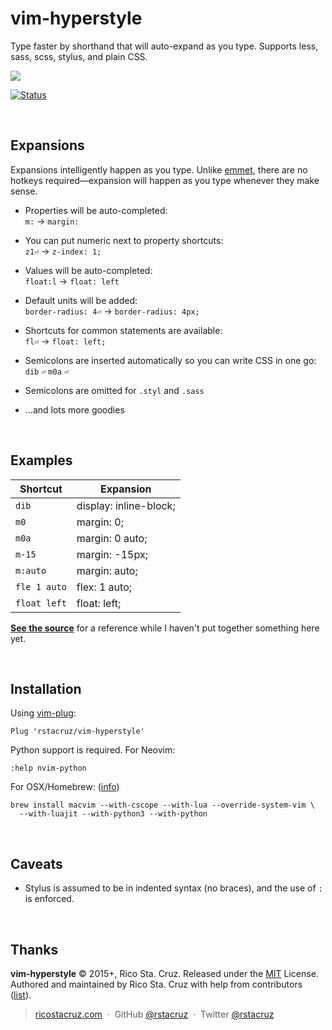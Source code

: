 # vim-hyperstyle

Type faster by shorthand that will auto-expand as you type. Supports less, sass, scss, stylus, and plain CSS.

![](https://raw.githubusercontent.com/rstacruz/vim-hyperstyle/gh-pages/screencast.gif?2)

[![Status](https://travis-ci.org/rstacruz/vim-hyperstyle.svg?branch=master)](https://travis-ci.org/rstacruz/vim-hyperstyle)  

<br>

## Expansions

Expansions intelligently happen as you type. Unlike [emmet], there are no hotkeys required—expansion will happen as you type whenever they make sense.

* Properties will be auto-completed:<br>`m:` → `margin:`

* You can put numeric next to property shortcuts:<br>`z1⏎` → `z-index: 1;`
 
* Values will be auto-completed:<br>`float:l` → `float: left`
 
* Default units will be added:<br>`border-radius: 4⏎` → `border-radius: 4px;`
 
* Shortcuts for common statements are available:<br>`fl⏎` → `float: left;`
 
* Semicolons are inserted automatically so you can write CSS in one go:<br>`dib` `⏎` `m0a` `⏎`

* Semicolons are omitted for `.styl` and `.sass`

* ...and lots more goodies

<br>

## Examples

| Shortcut     | Expansion              |
| ---          | ---                    |
| `dib`        | display: inline-block; |
| `m0`         | margin: 0;             |
| `m0a`        | margin: 0 auto;        |
| `m-15`       | margin: -15px;         |
| `m:auto`     | margin: auto;          |
| `fle 1 auto` | flex: 1 auto;          |
| `float left` | float: left;           |

**[See the source](plugin/definitions.py)** for a reference while I haven't put together something here yet.

<br>

## Installation

Using [vim-plug]:

```vim
Plug 'rstacruz/vim-hyperstyle'
```

Python support is required. For Neovim:

    :help nvim-python

For OSX/Homebrew: ([info](http://ricostacruz.com/til/use-macvim-with-lua.html))

```
brew install macvim --with-cscope --with-lua --override-system-vim \
  --with-luajit --with-python3 --with-python
```

<br>

## Caveats

* Stylus is assumed to be in indented syntax (no braces), and the use of `: ` is enforced.

<br>

## Thanks

**vim-hyperstyle** © 2015+, Rico Sta. Cruz. Released under the [MIT] License.<br>
Authored and maintained by Rico Sta. Cruz with help from contributors ([list][contributors]).

> [ricostacruz.com](http://ricostacruz.com) &nbsp;&middot;&nbsp;
> GitHub [@rstacruz](https://github.com/rstacruz) &nbsp;&middot;&nbsp;
> Twitter [@rstacruz](https://twitter.com/rstacruz)

[MIT]: http://mit-license.org/
[contributors]: http://github.com/rstacruz/vim-hyperstyle/contributors
[vim-plug]: https://github.com/junegunn/vim-plug
[emmet]: http://emmet.io/
